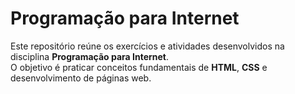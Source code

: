 # Programação para Internet

Este repositório reúne os exercícios e atividades desenvolvidos na disciplina **Programação para Internet**.  
O objetivo é praticar conceitos fundamentais de **HTML**, **CSS** e desenvolvimento de páginas web.
